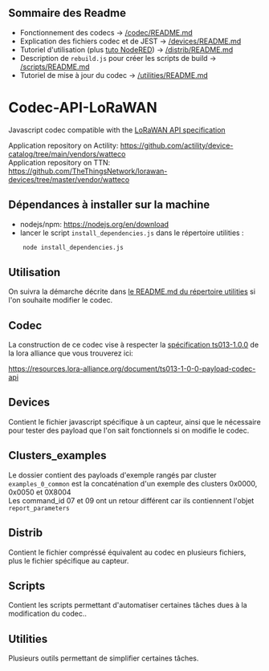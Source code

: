 ## Sommaire des Readme
 - Fonctionnement des codecs → [/codec/README.md](/codec/README.md)
 - Explication des fichiers codec et de JEST → [/devices/README.md](/devices/README.md)
 - Tutoriel d'utilisation (plus [tuto NodeRED](/distrib/README.md#utilisation-de-lapi-codec-watteco-avec-nodered-130)) → [/distrib/README.md](/distrib/README.md#français)
 - Description de `rebuild.js` pour créer les scripts de build → [/scripts/README.md](/scripts/README.md)
 - Tutoriel de mise à jour du codec → [/utilities/README.md](/utilities/README.md)

# Codec-API-LoRaWAN
Javascript codec compatible with the [LoRaWAN API specification](https://resources.lora-alliance.org/home/ts013-1-0-0-payload-codec-api)

Application repository on Actility: https://github.com/actility/device-catalog/tree/main/vendors/watteco  
Application repository on TTN: https://github.com/TheThingsNetwork/lorawan-devices/tree/master/vendor/watteco

## Dépendances à installer sur la machine

- nodejs/npm: https://nodejs.org/en/download
- lancer le script `install_dependencies.js` dans le répertoire utilities : 

```bash
    node install_dependencies.js
```

## Utilisation

On suivra la démarche décrite dans [le README.md du répertoire utilities](/utilities/README.md) si l'on souhaite modifier le codec.

## Codec

La construction de ce codec vise à respecter la [spécification ts013-1.0.0](https://resources.lora-alliance.org/home/ts013-1-0-0-payload-codec-api) de la lora alliance que vous trouverez ici:  

https://resources.lora-alliance.org/document/ts013-1-0-0-payload-codec-api  

## Devices

Contient le fichier javascript spécifique à un capteur, ainsi que le nécessaire pour tester des payload que l'on sait fonctionnels si on modifie le codec.  

## Clusters_examples

Le dossier contient des payloads d'exemple rangés par cluster  
`examples_0_common` est la concaténation d'un exemple des clusters 0x0000, 0x0050 et 0X8004  
Les command_id 07 et 09 ont un retour différent car ils contiennent l'objet `report_parameters`  

## Distrib

Contient le fichier compréssé équivalent au codec en plusieurs fichiers, plus le fichier spécifique au capteur.  

## Scripts

Contient les scripts permettant d'automatiser certaines tâches dues à la modification du codec..  

## Utilities

Plusieurs outils permettant de simplifier certaines tâches.  
